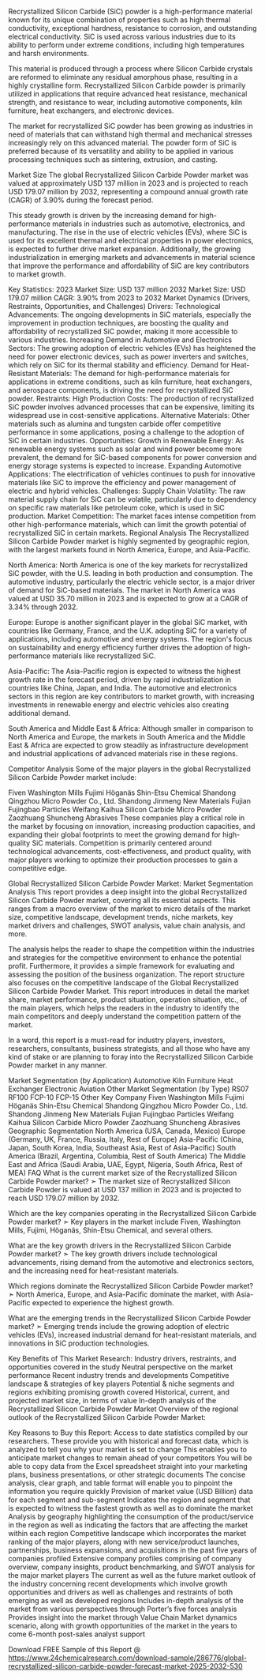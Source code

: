 Recrystallized Silicon Carbide (SiC) powder is a high-performance material known for its unique combination of properties such as high thermal conductivity, exceptional hardness, resistance to corrosion, and outstanding electrical conductivity. SiC is used across various industries due to its ability to perform under extreme conditions, including high temperatures and harsh environments.

This material is produced through a process where Silicon Carbide crystals are reformed to eliminate any residual amorphous phase, resulting in a highly crystalline form. Recrystallized Silicon Carbide powder is primarily utilized in applications that require advanced heat resistance, mechanical strength, and resistance to wear, including automotive components, kiln furniture, heat exchangers, and electronic devices.

The market for recrystallized SiC powder has been growing as industries in need of materials that can withstand high thermal and mechanical stresses increasingly rely on this advanced material. The powder form of SiC is preferred because of its versatility and ability to be applied in various processing techniques such as sintering, extrusion, and casting.

Market Size
The global Recrystallized Silicon Carbide Powder market was valued at approximately USD 137 million in 2023 and is projected to reach USD 179.07 million by 2032, representing a compound annual growth rate (CAGR) of 3.90% during the forecast period.

This steady growth is driven by the increasing demand for high-performance materials in industries such as automotive, electronics, and manufacturing. The rise in the use of electric vehicles (EVs), where SiC is used for its excellent thermal and electrical properties in power electronics, is expected to further drive market expansion. Additionally, the growing industrialization in emerging markets and advancements in material science that improve the performance and affordability of SiC are key contributors to market growth.

Key Statistics:
2023 Market Size: USD 137 million
2032 Market Size: USD 179.07 million
CAGR: 3.90% from 2023 to 2032
Market Dynamics (Drivers, Restraints, Opportunities, and Challenges)
Drivers:
Technological Advancements: The ongoing developments in SiC materials, especially the improvement in production techniques, are boosting the quality and affordability of recrystallized SiC powder, making it more accessible to various industries.
Increasing Demand in Automotive and Electronics Sectors: The growing adoption of electric vehicles (EVs) has heightened the need for power electronic devices, such as power inverters and switches, which rely on SiC for its thermal stability and efficiency.
Demand for Heat-Resistant Materials: The demand for high-performance materials for applications in extreme conditions, such as kiln furniture, heat exchangers, and aerospace components, is driving the need for recrystallized SiC powder.
Restraints:
High Production Costs: The production of recrystallized SiC powder involves advanced processes that can be expensive, limiting its widespread use in cost-sensitive applications.
Alternative Materials: Other materials such as alumina and tungsten carbide offer competitive performance in some applications, posing a challenge to the adoption of SiC in certain industries.
Opportunities:
Growth in Renewable Energy: As renewable energy systems such as solar and wind power become more prevalent, the demand for SiC-based components for power conversion and energy storage systems is expected to increase.
Expanding Automotive Applications: The electrification of vehicles continues to push for innovative materials like SiC to improve the efficiency and power management of electric and hybrid vehicles.
Challenges:
Supply Chain Volatility: The raw material supply chain for SiC can be volatile, particularly due to dependency on specific raw materials like petroleum coke, which is used in SiC production.
Market Competition: The market faces intense competition from other high-performance materials, which can limit the growth potential of recrystallized SiC in certain markets.
Regional Analysis
The Recrystallized Silicon Carbide Powder market is highly segmented by geographic region, with the largest markets found in North America, Europe, and Asia-Pacific.

North America:
North America is one of the key markets for recrystallized SiC powder, with the U.S. leading in both production and consumption. The automotive industry, particularly the electric vehicle sector, is a major driver of demand for SiC-based materials. The market in North America was valued at USD 35.70 million in 2023 and is expected to grow at a CAGR of 3.34% through 2032.

Europe:
Europe is another significant player in the global SiC market, with countries like Germany, France, and the U.K. adopting SiC for a variety of applications, including automotive and energy systems. The region's focus on sustainability and energy efficiency further drives the adoption of high-performance materials like recrystallized SiC.

Asia-Pacific:
The Asia-Pacific region is expected to witness the highest growth rate in the forecast period, driven by rapid industrialization in countries like China, Japan, and India. The automotive and electronics sectors in this region are key contributors to market growth, with increasing investments in renewable energy and electric vehicles also creating additional demand.

South America and Middle East & Africa:
Although smaller in comparison to North America and Europe, the markets in South America and the Middle East & Africa are expected to grow steadily as infrastructure development and industrial applications of advanced materials rise in these regions.

Competitor Analysis
Some of the major players in the global Recrystallized Silicon Carbide Powder market include:

Fiven
Washington Mills
Fujimi
Höganäs
Shin-Etsu Chemical
Shandong Qingzhou Micro Powder Co., Ltd.
Shandong Jinmeng New Materials
Fujian Fujingbao Particles
Weifang Kaihua Silicon Carbide Micro Powder
Zaozhuang Shuncheng Abrasives
These companies play a critical role in the market by focusing on innovation, increasing production capacities, and expanding their global footprints to meet the growing demand for high-quality SiC materials. Competition is primarily centered around technological advancements, cost-effectiveness, and product quality, with major players working to optimize their production processes to gain a competitive edge.

Global Recrystallized Silicon Carbide Powder Market: Market Segmentation Analysis
This report provides a deep insight into the global Recrystallized Silicon Carbide Powder market, covering all its essential aspects. This ranges from a macro overview of the market to micro details of the market size, competitive landscape, development trends, niche markets, key market drivers and challenges, SWOT analysis, value chain analysis, and more.

The analysis helps the reader to shape the competition within the industries and strategies for the competitive environment to enhance the potential profit. Furthermore, it provides a simple framework for evaluating and assessing the position of the business organization. The report structure also focuses on the competitive landscape of the Global Recrystallized Silicon Carbide Powder Market. This report introduces in detail the market share, market performance, product situation, operation situation, etc., of the main players, which helps the readers in the industry to identify the main competitors and deeply understand the competition pattern of the market.

In a word, this report is a must-read for industry players, investors, researchers, consultants, business strategists, and all those who have any kind of stake or are planning to foray into the Recrystallized Silicon Carbide Powder market in any manner.

Market Segmentation (by Application)
Automotive
Kiln Furniture
Heat Exchanger
Electronic
Aviation
Other
Market Segmentation (by Type)
RS07
RF100
FCP-10
FCP-15
Other
Key Company
Fiven
Washington Mills
Fujimi
Höganäs
Shin-Etsu Chemical
Shandong Qingzhou Micro Powder Co., Ltd.
Shandong Jinmeng New Materials
Fujian Fujingbao Particles
Weifang Kaihua Silicon Carbide Micro Powder
Zaozhuang Shuncheng Abrasives
Geographic Segmentation
North America (USA, Canada, Mexico)
Europe (Germany, UK, France, Russia, Italy, Rest of Europe)
Asia-Pacific (China, Japan, South Korea, India, Southeast Asia, Rest of Asia-Pacific)
South America (Brazil, Argentina, Columbia, Rest of South America)
The Middle East and Africa (Saudi Arabia, UAE, Egypt, Nigeria, South Africa, Rest of MEA)
FAQ
What is the current market size of the Recrystallized Silicon Carbide Powder market?
➣ The market size of Recrystallized Silicon Carbide Powder is valued at USD 137 million in 2023 and is projected to reach USD 179.07 million by 2032.

Which are the key companies operating in the Recrystallized Silicon Carbide Powder market?
➣ Key players in the market include Fiven, Washington Mills, Fujimi, Höganäs, Shin-Etsu Chemical, and several others.

What are the key growth drivers in the Recrystallized Silicon Carbide Powder market?
➣ The key growth drivers include technological advancements, rising demand from the automotive and electronics sectors, and the increasing need for heat-resistant materials.

Which regions dominate the Recrystallized Silicon Carbide Powder market?
➣ North America, Europe, and Asia-Pacific dominate the market, with Asia-Pacific expected to experience the highest growth.

What are the emerging trends in the Recrystallized Silicon Carbide Powder market?
➣ Emerging trends include the growing adoption of electric vehicles (EVs), increased industrial demand for heat-resistant materials, and innovations in SiC production technologies.

Key Benefits of This Market Research:
Industry drivers, restraints, and opportunities covered in the study
Neutral perspective on the market performance
Recent industry trends and developments
Competitive landscape & strategies of key players
Potential & niche segments and regions exhibiting promising growth covered
Historical, current, and projected market size, in terms of value
In-depth analysis of the Recrystallized Silicon Carbide Powder Market
Overview of the regional outlook of the Recrystallized Silicon Carbide Powder Market:

Key Reasons to Buy this Report:
Access to date statistics compiled by our researchers. These provide you with historical and forecast data, which is analyzed to tell you why your market is set to change
This enables you to anticipate market changes to remain ahead of your competitors
You will be able to copy data from the Excel spreadsheet straight into your marketing plans, business presentations, or other strategic documents
The concise analysis, clear graph, and table format will enable you to pinpoint the information you require quickly
Provision of market value (USD Billion) data for each segment and sub-segment
Indicates the region and segment that is expected to witness the fastest growth as well as to dominate the market
Analysis by geography highlighting the consumption of the product/service in the region as well as indicating the factors that are affecting the market within each region
Competitive landscape which incorporates the market ranking of the major players, along with new service/product launches, partnerships, business expansions, and acquisitions in the past five years of companies profiled
Extensive company profiles comprising of company overview, company insights, product benchmarking, and SWOT analysis for the major market players
The current as well as the future market outlook of the industry concerning recent developments which involve growth opportunities and drivers as well as challenges and restraints of both emerging as well as developed regions
Includes in-depth analysis of the market from various perspectives through Porter’s five forces analysis
Provides insight into the market through Value Chain
Market dynamics scenario, along with growth opportunities of the market in the years to come
6-month post-sales analyst support

Download FREE Sample of this Report @ https://www.24chemicalresearch.com/download-sample/286776/global-recrystallized-silicon-carbide-powder-forecast-market-2025-2032-530
